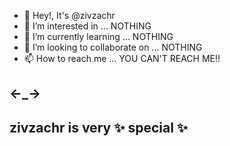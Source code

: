 - 👋 Hey!, It's @zivzachr
- 👀 I’m interested in ... NOTHING
- 🌱 I’m currently learning ... NOTHING
- 💞️ I’m looking to collaborate on ... NOTHING
- 📫 How to reach me ... YOU CAN'T REACH ME!!

<-_->
-
zivzachr is very ✨ special ✨ 
---
